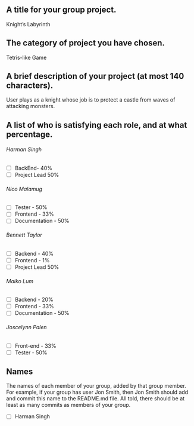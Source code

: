 ## A title for your group project.
Knight’s Labyrinth  
## The category of project you have chosen.
Tetris-like Game
## A brief description of your project (at most 140 characters).
User plays as a knight whose job is to protect a castle from waves of attacking monsters.
## A list of who is satisfying each role, and at what percentage.
###### Harman Singh 
- [ ] BackEnd- 40%  
- [ ] Project Lead 50%    
###### Nico Malamug 
- [ ] Tester - 50%  
- [ ] Frontend - 33%  
- [ ] Documentation - 50%  
###### Bennett Taylor 
- [ ] Backend - 40%  
- [ ] Frontend - 1%  
- [ ] Project Lead 50%  
###### Maiko Lum  
- [ ] Backend - 20%
- [ ] Frontend - 33%
- [ ] Documentation - 50%  
###### Joscelynn Palen  
- [ ] Front-end - 33%
- [ ] Tester - 50%  

## Names
The names of each member of your group, added by that group member. For example, if your group has user Jon Smith, then Jon Smith should add and commit this name to the README.md file. All told, there should be at least as many commits as members of your group.
- [ ] Harman Singh
